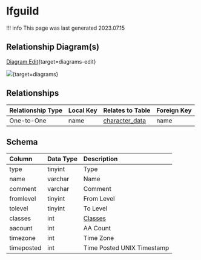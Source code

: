 # lfguild

!!! info
	This page was last generated 2023.07.15

## Relationship Diagram(s)

[Diagram Edit](https://mermaid.live/edit#eyJjb2RlIjoiZXJEaWFncmFtXG4gICAgbGZndWlsZCB7XG4gICAgICAgIHZhcmNoYXIgbmFtZVxuICAgIH1cbiAgICBjaGFyYWN0ZXJfZGF0YSB7XG4gICAgICAgIGludHVuc2lnbmVkIGlkXG4gICAgICAgIHZhcmNoYXIgbmFtZVxuICAgICAgICB2YXJjaGFyIG5hbmVcbiAgICAgICAgaW50dW5zaWduZWQgem9uZV9pZFxuICAgICAgICBpbnR1bnNpZ25lZCB6b25lX2luc3RhbmNlXG4gICAgfVxuICAgIGxmZ3VpbGQgfHwtLW97IGNoYXJhY3Rlcl9kYXRhIDogXCJPbmUtdG8tT25lXCJcblxuIiwibWVybWFpZCI6eyJ0aGVtZSI6ImRlZmF1bHQifSwidXBkYXRlRWRpdG9yIjp0cnVlLCJhdXRvU3luYyI6dHJ1ZSwidXBkYXRlRGlhZ3JhbSI6dHJ1ZX0=){target=diagrams-edit}

[![](https://mermaid.ink/img/eyJjb2RlIjoiZXJEaWFncmFtXG4gICAgbGZndWlsZCB7XG4gICAgICAgIHZhcmNoYXIgbmFtZVxuICAgIH1cbiAgICBjaGFyYWN0ZXJfZGF0YSB7XG4gICAgICAgIGludHVuc2lnbmVkIGlkXG4gICAgICAgIHZhcmNoYXIgbmFtZVxuICAgICAgICB2YXJjaGFyIG5hbmVcbiAgICAgICAgaW50dW5zaWduZWQgem9uZV9pZFxuICAgICAgICBpbnR1bnNpZ25lZCB6b25lX2luc3RhbmNlXG4gICAgfVxuICAgIGxmZ3VpbGQgfHwtLW97IGNoYXJhY3Rlcl9kYXRhIDogXCJPbmUtdG8tT25lXCJcblxuIiwibWVybWFpZCI6eyJ0aGVtZSI6ImRlZmF1bHQifSwidXBkYXRlRWRpdG9yIjp0cnVlLCJhdXRvU3luYyI6dHJ1ZSwidXBkYXRlRGlhZ3JhbSI6dHJ1ZX0=)](https://mermaid.ink/img/eyJjb2RlIjoiZXJEaWFncmFtXG4gICAgbGZndWlsZCB7XG4gICAgICAgIHZhcmNoYXIgbmFtZVxuICAgIH1cbiAgICBjaGFyYWN0ZXJfZGF0YSB7XG4gICAgICAgIGludHVuc2lnbmVkIGlkXG4gICAgICAgIHZhcmNoYXIgbmFtZVxuICAgICAgICB2YXJjaGFyIG5hbmVcbiAgICAgICAgaW50dW5zaWduZWQgem9uZV9pZFxuICAgICAgICBpbnR1bnNpZ25lZCB6b25lX2luc3RhbmNlXG4gICAgfVxuICAgIGxmZ3VpbGQgfHwtLW97IGNoYXJhY3Rlcl9kYXRhIDogXCJPbmUtdG8tT25lXCJcblxuIiwibWVybWFpZCI6eyJ0aGVtZSI6ImRlZmF1bHQifSwidXBkYXRlRWRpdG9yIjp0cnVlLCJhdXRvU3luYyI6dHJ1ZSwidXBkYXRlRGlhZ3JhbSI6dHJ1ZX0=){target=diagrams}


## Relationships

| Relationship Type | Local Key | Relates to Table | Foreign Key |
| :--- | :--- | :--- | :--- |
| One-to-One | name | [character_data](../../schema/characters/character_data.md) | name |


## Schema

| Column | Data Type | Description |
| :--- | :--- | :--- |
| type | tinyint | Type |
| name | varchar | Name |
| comment | varchar | Comment |
| fromlevel | tinyint | From Level |
| tolevel | tinyint | To Level |
| classes | int | [Classes](../../../../server/player/class-list) |
| aacount | int | AA Count |
| timezone | int | Time Zone |
| timeposted | int | Time Posted UNIX Timestamp |


